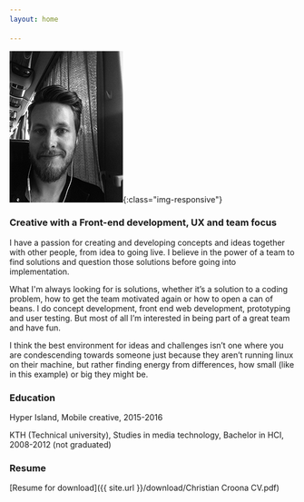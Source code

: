 ```yaml
---
layout: home

---
```


![patch](/images/profilepic.png){:class="img-responsive"}

### Creative with a Front-end development, UX and team focus

I have a passion for creating and developing concepts and ideas together with other people, from idea to going live. I believe in the power of a team to find solutions and question those solutions before going into implementation.

What I'm always looking for is solutions, whether it’s a solution to a coding problem, how to get the team motivated again or how to open a can of beans. I do concept development, front end web development, prototyping and user testing. But most of all I’m interested in being part of a great team and have fun.

I think the best environment for ideas and challenges isn’t one where you are condescending towards someone just because they aren’t running linux on their machine, but rather finding energy from differences, how small (like in this example) or big they might be.


### Education


Hyper Island, Mobile creative, 2015-2016

KTH (Technical university), Studies in media technology, Bachelor in HCI, 2008-2012 (not graduated)

### Resume

[Resume for download]({{ site.url }}/download/Christian Croona CV.pdf)

